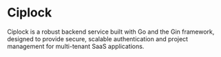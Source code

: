 # Ciplock
Ciplock is a robust backend service built with Go and the Gin framework, designed to provide secure, scalable authentication and project management for multi-tenant SaaS applications.
